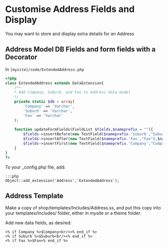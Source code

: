 # Customise Address Fields and Display

You may want to store and display extra details for an Address

## Address Model DB Fields and form fields with a Decorator

In `[mysite]/code/ExtendedAddress.php`

```php
<?php
class ExtendedAddress extends DataExtension{
	/**
	* Add Company, Suburb, and Fax to Address data model
	*/
	private static $db = array(
		'Company' => 'Varchar',
		'Suburb' => 'Varchar',
		'Fax' => 'Varchar'
	);
	
	function updateFormFields(FieldList $fields,$nameprefix = ""){
		$fields->insertBefore(new TextField($nameprefix.'Suburb',"Suburb"),$nameprefix.'City');
		$fields->insertAfter(new TextField($nameprefix.'Fax',"Fax"),$nameprefix.'Phone');
		$fields->insertFirst(new TextField($nameprefix.'Company',"Company"));
	}
}
?>
```

To your _config.php file, add:

	:::php
	Object::add_extension('Address','ExtendedAddress');

## Address Template

Make a copy of shop/templates/Includes/Address.ss, and put this copy into your
templates/Includes/ folder, either in mysite or a theme folder.

Add new data fields, as desired:

	<% if Company %>$Company<br/><% end_if %>
	<% if Suburb %>$Suburb<br/><% end_if %>
	<% if Fax %>$Fax<% end_if %>

	
